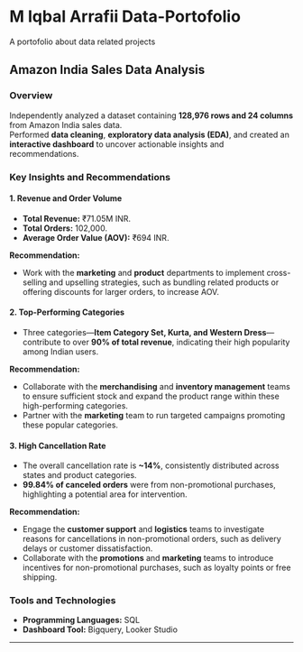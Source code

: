# M Iqbal Arrafii Data-Portofolio
A portofolio about data related projects


## Amazon India Sales Data Analysis  

### Overview  
Independently analyzed a dataset containing **128,976 rows and 24 columns** from Amazon India sales data.  
Performed **data cleaning**, **exploratory data analysis (EDA)**, and created an **interactive dashboard** to uncover actionable insights and recommendations.  

### Key Insights and Recommendations  

#### 1. **Revenue and Order Volume**  
   - **Total Revenue:** ₹71.05M INR.  
   - **Total Orders:** 102,000.  
   - **Average Order Value (AOV):** ₹694 INR.  

   **Recommendation:**  
   - Work with the **marketing** and **product** departments to implement cross-selling and upselling strategies, such as bundling related products or offering discounts for larger orders, to increase AOV.  

#### 2. **Top-Performing Categories**  
   - Three categories—**Item Category Set, Kurta, and Western Dress**—contribute to over **90% of total revenue**, indicating their high popularity among Indian users.  

   **Recommendation:**  
   - Collaborate with the **merchandising** and **inventory management** teams to ensure sufficient stock and expand the product range within these high-performing categories.  
   - Partner with the **marketing** team to run targeted campaigns promoting these popular categories.  

#### 3. **High Cancellation Rate**  
   - The overall cancellation rate is **~14%**, consistently distributed across states and product categories.  
   - **99.84% of canceled orders** were from non-promotional purchases, highlighting a potential area for intervention.  

   **Recommendation:**  
   - Engage the **customer support** and **logistics** teams to investigate reasons for cancellations in non-promotional orders, such as delivery delays or customer dissatisfaction.  
   - Collaborate with the **promotions** and **marketing** teams to introduce incentives for non-promotional purchases, such as loyalty points or free shipping.  

### Tools and Technologies  
- **Programming Languages:** SQL  
- **Dashboard Tool:** Bigquery, Looker Studio

---  
